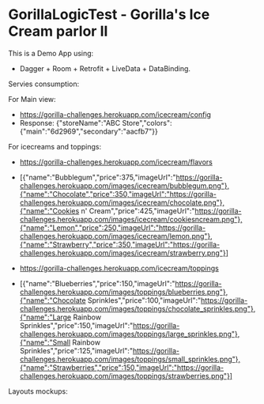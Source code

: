 # GorillaLogicTest  -  Gorilla's Ice Cream parlor II

This is a Demo App using:
* Dagger + Room + Retrofit + LiveData + DataBinding.

Servies consumption:

For Main view:
- https://gorilla-challenges.herokuapp.com/icecream/config
- Response: {"storeName":"ABC Store","colors":{"main":"6d2969","secondary":"aacfb7"}}

For icecreams and toppings:
- https://gorilla-challenges.herokuapp.com/icecream/flavors
- [{"name":"Bubblegum","price":375,"imageUrl":"https://gorilla-challenges.herokuapp.com/images/icecream/bubblegum.png"},{"name":"Chocolate","price":350,"imageUrl":"https://gorilla-challenges.herokuapp.com/images/icecream/chocolate.png"},{"name":"Cookies n' Cream","price":425,"imageUrl":"https://gorilla-challenges.herokuapp.com/images/icecream/cookiesncream.png"},{"name":"Lemon","price":250,"imageUrl":"https://gorilla-challenges.herokuapp.com/images/icecream/lemon.png"},{"name":"Strawberry","price":350,"imageUrl":"https://gorilla-challenges.herokuapp.com/images/icecream/strawberry.png"}]

- https://gorilla-challenges.herokuapp.com/icecream/toppings
- [{"name":"Blueberries","price":150,"imageUrl":"https://gorilla-challenges.herokuapp.com/images/toppings/blueberries.png"},{"name":"Chocolate Sprinkles","price":100,"imageUrl":"https://gorilla-challenges.herokuapp.com/images/toppings/chocolate_sprinkles.png"},{"name":"Large Rainbow Sprinkles","price":150,"imageUrl":"https://gorilla-challenges.herokuapp.com/images/toppings/large_sprinkles.png"},{"name":"Small Rainbow Sprinkles","price":125,"imageUrl":"https://gorilla-challenges.herokuapp.com/images/toppings/small_sprinkles.png"},{"name":"Strawberries","price":150,"imageUrl":"https://gorilla-challenges.herokuapp.com/images/toppings/strawberries.png"}]

Layouts mockups:

